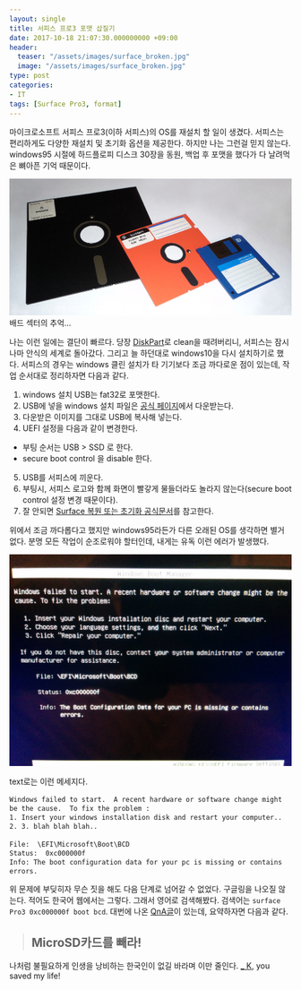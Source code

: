 ```yaml
---
layout: single
title: 서피스 프로3 포맷 삽질기
date: 2017-10-18 21:07:30.000000000 +09:00
header:
  teaser: "/assets/images/surface_broken.jpg"
  image: "/assets/images/surface_broken.jpg"
type: post
categories:
- IT
tags: [Surface Pro3, format]
---
```


마이크로소프트 서피스 프로3(이하 서피스)의 OS를 재설치 할 일이 생겼다. 서피스는 편리하게도 다양한 재설치 및 초기화 옵션을 제공한다. 하지만 나는 그런걸 믿지 않는다. windows95 시절에 하드플로피 디스크 30장을 동원, 백업 후 포맷을 했다가 다 날려먹은 뼈아픈 기억 때문이다.

![floppy disk](/assets/images/floppy-disk.jpg)
배드 섹터의 추억...

나는 이런 일에는 결단이 빠르다. 당장 [DiskPart]로 clean을 때려버리니, 서피스는 잠시나마 안식의 세계로 돌아갔다. 그리고 늘 하던대로 windows10을 다시 설치하기로 했다. 서피스의 경우는 windows 클린 설치가 타 기기보다 조금 까다로운 점이 있는데, 작업 순서대로 정리하자면 다음과 같다.

1. windows 설치 USB는 fat32로 포맷한다.
2. USB에 넣을 windows 설치 파일은 [공식 페이지](https://support.microsoft.com/ko-kr/surfacerecoveryimage)에서 다운받는다.
3. 다운받은 이미지를 그대로 USB에 복사해 넣는다.
4. UEFI 설정을 다음과 같이 변경한다.
 - 부팅 순서는 USB > SSD 로 한다.
 - secure boot control 을 disable 한다.
5. USB를 서피스에 끼운다. 
6. 부팅시, 서피스 로고와 함께 화면이 빨갛게 물들더라도 놀라지 않는다(secure boot control 설정 변경 때문이다).
7. 잘 안되면 [Surface 복원 또는 초기화 공식문서]를 참고한다.

위에서 조금 까다롭다고 했지만 windows95라든가 다른 오래된 OS를 생각하면 별거 없다. 분명 모든 작업이 순조로워야 할터인데, 내게는 유독 이런 에러가 발생했다.

![windows-boot-manage-install-error](/assets/images/windows-install-error.jpg)

text로는 이런 메세지다.
```
Windows failed to start.  A recent hardware or software change might be the cause.  To fix the problem :
1. Insert your windows installation disk and restart your computer.. 
2. 3. blah blah blah..

File:  \EFI\Microsoft\Boot\BCD
Status:  0xc000000f
Info: The boot configuration data for your pc is missing or contains errors. 
```

위 문제에 부딪히자 무슨 짓을 해도 다음 단계로 넘어갈 수 없었다. 구글링을 나오질 않는다. 적어도 한국어 웹에서는 그렇다. 그래서 영어로 검색해봤다. 검색어는 `surface Pro3 0xc000000f boot bcd`. 대번에 나온 [QnA글](https://answers.microsoft.com/en-us/windows/forum/windows_10-update/reset-surface-pro-3/f587ee8f-6a68-45fb-ac9e-6cc89c9936a1)이 있는데, 요약하자면 다음과 같다.

> ## MicroSD카드를 빼라!

나처럼 불필요하게 인생을 낭비하는 한국인이 없길 바라며 이만 줄인다. [_ K], you saved my life!

[DiskPart]: <https://technet.microsoft.com/ko-kr/library/cc766465%28v=ws.10%29.aspx?f=255&MSPPError=-2147217396>
[Surface 복원 또는 초기화 공식문서]: <https://support.microsoft.com/ko-kr/help/4023533/surface-restore-or-reset-surface>
[_ K]: <https://answers.microsoft.com/en-us/profile/bb629687-c2c5-4168-a6e0-263237695c37>